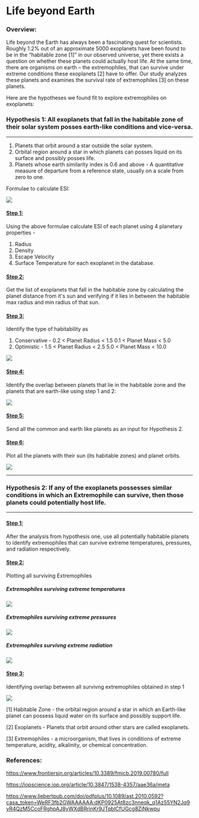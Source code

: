 # Life beyond Earth

### Overview:
Life beyond the Earth has always been a fascinating quest for scientists. Roughly 1.2% out of an approximate 5000 exoplanets have been found to be in the “habitable zone [1]” in our observed universe, yet there exists a question on whether these planets could actually host life. At the same time, there are organisms on earth – the extremophiles, that can survive under extreme conditions these exoplanets [2] have to offer. Our study analyzes these planets and examines the survival rate of extremophiles [3] on these planets.

Here are the hypotheses we found fit to explore extremophiles on exoplanets:

### Hypothesis 1: All exoplanets that fall in the habitable zone of their solar system posses earth-like conditions and vice-versa.

---
1. Planets that orbit around a star outside the solar system.
2. Orbital region around a star in which planets can posses liquid on its surface and possibly posses life.
3. Planets whose earth similarity index is 0.6 and above - A quantitative measure of departure from a reference state, usually on a scale from zero to one.

Formulae to calculate ESI:

![](https://github.com/Saahil87/2021Fall_finals/blob/main/visualizations_files/New.png?raw=true)

#### <u>Step 1:</u>
Using the above formulae calculate ESI of each planet using 4 planetary properties - 
1. Radius
2. Density
3. Escape Velocity
4. Surface Temperature
for each exoplanet in the database.

#### <u>Step 2:</u>
Get the list of exoplanets that fall in the habitable zone by calculating the planet distance from it's sun and verifying if it lies in between the habitable max radius and min radius of that sun.

#### <u>Step 3:</u>
Identify the type of habitability as 
1. Conservative - 
   0.2 < Planet Radius < 1.5
   0.1 < Planet Mass < 5.0
2. Optimistic - 
   1.5 < Planet Radius < 2.5
   5.0 < Planet Mass < 10.0

![](https://github.com/Saahil87/2021Fall_finals/blob/main/visualizations_files/visualizations_7_0.png?raw=true)

#### <u>Step 4:</u>
Identify the overlap between planets that lie in the habitable zone and the planets that are earth-like using step 1 and 2:

![](https://github.com/Saahil87/2021Fall_finals/blob/main/visualizations_files/visualizations_10_0.png?raw=true)

#### <u>Step 5:</u>
Send all the common and earth like planets as an input for Hypothesis 2.

#### <u>Step 6:</u>
Plot all the planets with their sun (its habitable zones) and planet orbits.

![](https://github.com/Saahil87/2021Fall_finals/blob/main/visualizations_files/habitable_zone.png?raw=true)

---


### Hypothesis 2: If any of the exoplanets possesses similar conditions in which an Extremophile can survive, then those planets could potentially host life.

---



#### <u>Step 1:</u>
After the analysis from hypothesis one, use all potentially habitable planets to identify extremophiles that can survive extreme temperatures, pressures, and radiation respectively.

#### <u>Step 2:</u>
Plotting all surviving Extremophiles 

##### Extremophiles surviving extreme temperatures

![](https://github.com/Saahil87/2021Fall_finals/blob/main/visualizations_files/visualizations_21_0.png?raw=true)

##### Extremophiles surviving extreme pressures

![](https://github.com/Saahil87/2021Fall_finals/blob/main/visualizations_files/visualizations_23_0.png?raw=true)

##### Extremophiles survivng extreme radiation

![](https://github.com/Saahil87/2021Fall_finals/blob/main/visualizations_files/visualizations_25_0.png?raw=true)

#### <u>Step 3:</u>
Identifying overlap between all survivng extremophiles obtained in step 1

![](https://github.com/Saahil87/2021Fall_finals/blob/main/visualizations_files/visualizations_30_0.png?raw=true)




[1] Habitable Zone - the orbital region around a star in which an Earth-like planet can possess liquid water on its surface and possibly support life.

[2] Exoplanets - Planets that orbit around other stars are called exoplanets.

[3] Extremophiles - a microorganism, that lives in conditions of extreme temperature, acidity, alkalinity, or chemical concentration.

### References:
https://www.frontiersin.org/articles/10.3389/fmicb.2019.00780/full

https://iopscience.iop.org/article/10.3847/1538-4357/aae36a/meta

https://www.liebertpub.com/doi/pdfplus/10.1089/ast.2010.0592?casa_token=WeRF3fb2GWAAAAAA:dKP0925At8zc3nneqk_q1Az55YN2Jq9vR4QzM5CcoFRghpAJ8yWXdBRrinKr9JTqblCfUGcg8ZiNkwpu

